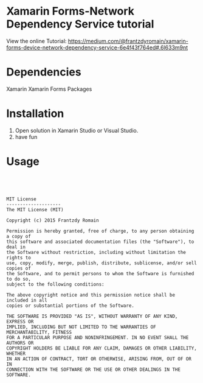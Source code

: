 



Xamarin Forms-Network Dependency Service tutorial
============

View the online Tutorial: https://medium.com/@frantzdyromain/xamarin-forms-device-network-dependency-service-6e4f43f764ed#.6l633m9nt


Dependencies
=================
Xamarin
Xamarin Forms Packages

Installation
=================

1. Open solution in Xamarin Studio or Visual Studio.
2. have fun
 

Usage
=================




```      




MIT License
--------------------
The MIT License (MIT)

Copyright (c) 2015 Frantzdy Romain

Permission is hereby granted, free of charge, to any person obtaining a copy of
this software and associated documentation files (the "Software"), to deal in
the Software without restriction, including without limitation the rights to
use, copy, modify, merge, publish, distribute, sublicense, and/or sell copies of
the Software, and to permit persons to whom the Software is furnished to do so,
subject to the following conditions:

The above copyright notice and this permission notice shall be included in all
copies or substantial portions of the Software.

THE SOFTWARE IS PROVIDED "AS IS", WITHOUT WARRANTY OF ANY KIND, EXPRESS OR
IMPLIED, INCLUDING BUT NOT LIMITED TO THE WARRANTIES OF MERCHANTABILITY, FITNESS
FOR A PARTICULAR PURPOSE AND NONINFRINGEMENT. IN NO EVENT SHALL THE AUTHORS OR
COPYRIGHT HOLDERS BE LIABLE FOR ANY CLAIM, DAMAGES OR OTHER LIABILITY, WHETHER
IN AN ACTION OF CONTRACT, TORT OR OTHERWISE, ARISING FROM, OUT OF OR IN
CONNECTION WITH THE SOFTWARE OR THE USE OR OTHER DEALINGS IN THE SOFTWARE.
